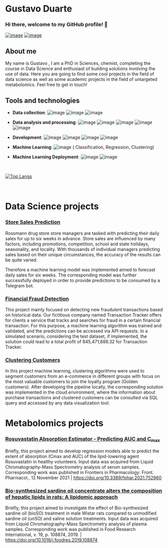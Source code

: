 # Gustavo Duarte

### Hi there, welcome to my GitHub profile! 👋
[![image](https://img.shields.io/badge/LinkedIn-0077B5?style=for-the-badge&logo=linkedin&logoColor=white)](https://www.linkedin.com/in/gustavoduarte564/) 
[![image](https://img.shields.io/badge/Microsoft_Outlook-0078D4?style=for-the-badge&logo=microsoft-outlook&logoColor=white)](mailto:gustavo_duarte95@hotmail.com)

<!--
**GustavoHBDuarte/GustavoHBDuarte** is a ✨ _special_ ✨ repository because its `README.md` (this file) appears on your GitHub profile.

Here are some ideas to get you started:

- 🔭 I’m currently working on ...
- 🌱 I’m currently learning ...
- 👯 I’m looking to collaborate on ...
- 🤔 I’m looking for help with ...
- 💬 Ask me about ...
- 📫 How to reach me: ...
- 😄 Pronouns: ...
- ⚡ Fun fact: ...
-->

## About me

My name is Gustavo , I am a PhD in Sciences, chemist, completing the course in Data Science and enthusiast of building solutions involving the use of data. Here you are going to find some cool projects in the field of data science as well as some academic projects in the field of untargeted metabolomics. Feel free to get in touch!




## Tools and technologies

 - **Data collection**: ![image](https://img.shields.io/badge/PostgreSQL-316192?style=for-the-badge&logo=postgresql&logoColor=white)
 ![image](https://img.shields.io/badge/MySQL-316192?style=for-the-badge&logo=mysql&logoColor=white)
 ![image](https://img.shields.io/badge/SQLite-07405E?style=for-the-badge&logo=sqlite&logoColor=white)

 

- **Data analysis and processing**: ![image](https://img.shields.io/badge/Python-FFD43B?style=for-the-badge&logo=python&logoColor=darkgreen)
![image](https://img.shields.io/badge/Pandas-2C2D72?style=for-the-badge&logo=pandas&logoColor=white)
![image](	https://img.shields.io/badge/Numpy-777BB4?style=for-the-badge&logo=numpy&logoColor=white)
![image](	https://img.shields.io/badge/Seaborn-777BB4?style=for-the-badge&logo=seaborn&logoColor=white)
![image](	https://img.shields.io/badge/Metabase-777BB4?style=for-the-badge&logo=metabase&logoColor=white)

- **Development**: ![image](https://img.shields.io/badge/Linux-FCC624?style=for-the-badge&logo=linux&logoColor=black)
![image](https://img.shields.io/badge/Jupyter-F37626.svg?&style=for-the-badge&logo=Jupyter&logoColor=white)
![image](https://img.shields.io/badge/Flask-000000?style=for-the-badge&logo=flask&logoColor=white)
![image](https://img.shields.io/badge/Git-F05032?style=for-the-badge&logo=git&logoColor=white)

- **Machine Learning**: ![image](https://img.shields.io/badge/scikit_learn-F7931E?style=for-the-badge&logo=scikit-learn&logoColor=white) (
Classification, Regression, Clustering)


- **Machine Learning Deployment**: ![image](https://img.shields.io/badge/Amazon_AWS-232F3E?style=for-the-badge&logo=amazon-aws&logoColor=white) 
![image](https://img.shields.io/badge/Heroku-430098?style=for-the-badge&logo=heroku&logoColor=white)

<br>

[![Top Langs](https://github-readme-stats.vercel.app/api/top-langs/?username=GustavoHBDuarte)](https://github.com/anuraghazra/github-readme-stats)  

<br>

# Data Science projects


### **[Store Sales Prediction](https://github.com/GustavoHBDuarte/store-sales-estimator)** 

Rossmann drug store store managers are tasked with predicting their daily sales for up to six weeks in advance.
Store sales are influenced by many factors, including promotions, competition, school and state holidays, seasonality, and locality.
With thousands of individual managers predicting sales based on their unique circumstances, the accuracy of the results can be quite varied.

Therefore a machine learning model was implemented aimed to forecast daily sales for six weeks. The corresponding model was further successfully deployed in order to provide predictions to be consumed by a Telegram bot.<br>

### **[Financial Fraud Detection](https://github.com/GustavoHBDuarte/fraud-detection)** 

This project mainly focused on detecting new fraudulent transactions based on historical data. Our fictitious company named Transaction Tracker offers for clients a service that tracks and searches for fraud in a certain financial transaction. For this purpose, a machine learning algorithm was trained and validated, and the predictions can be accessed via API requests. In a simulated scenario, considering the test dataset, if implemented, the solution could lead to a total profit of 845,471,888.32 for Transaction Tracker.<br>

### **[Clustering Customers](https://github.com/GustavoHBDuarte/clustering-customers)** 

In this project machine learning, clustering algorithms were used to segment customers from an e-commerce in different groups with focus on the most valuable customers to join the loyalty program (Golden customers). After developing the pipeline locally, the corresponding solution was implemented in the cloud environment, where the information about purchase transactions and clustered customers can be consulted via SQL query and accessed by any data visualization tool.<br>


# Metabolomics projects


### **[Rosuvastatin Absorption Estimator - Predicting AUC and C<sub>max</sub>](https://github.com/GustavoHBDuarte/Metabolomics_PK_proj)** 

Briefly, this project aimed to develop regression models able to predict the extent of absorption (Cmax and AUC) of the lipid-lowering agent Rosuvastatin in healthy volunteers. Input data was acquired from Liquid Chromatography-Mass Spectrometry analysis of serum samples. Corresponding work was published in Frontiers in Pharmacology: Front. Pharmacol., 12 November 2021 | https://doi.org/10.3389/fphar.2021.752960 <br>

### **[Bio-synthesized sardine oil concentrate alters the composition of hepatic lipids in rats: A lipidomic approach](https://github.com/GustavoHBDuarte/lipidomics-fish-oil)** 

Briefly, this project aimed to investigate the effect of Bio-synthesized sardine oil (bioSO) treatment in male Wistar rats compared to unmodified sardine oil (unSO) and saline solution treatments. Input data was acquired from Liquid Chromatography-Mass Spectrometry analysis of plasma samples. Corresponding work was published in Food Research International, v. 19, p. 108874, 2019. | https://doi.org/10.1016/j.foodres.2019.108874 <br>
